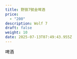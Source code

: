 ```yaml
---
title: 野狼7號金啤酒
price:
  - "200"
description: Wolf 7
draft: false
weight: 10
date: 2025-07-13T07:49:43.955Z
---
```

啤酒